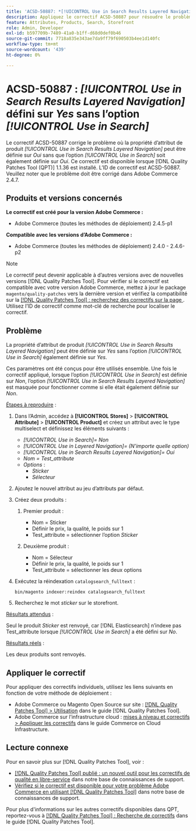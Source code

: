 ```yaml
---
title: 'ACSD-50887: *[!UICONTROL Use in Search Results Layered Navigation]* défini sur Oui sans l’option *[!UICONTROL Use in Search]*'
description: Appliquez le correctif ACSD-50887 pour résoudre le problème Adobe Commerce en raison duquel la propriété d’attribut de produit *[!UICONTROL Use in Search Results Layered Navigation]* peut être définie sur *Oui* sans que l’option *[!UICONTROL Use in Search]* soit également définie sur *Oui*.
feature: Attributes, Products, Search, Storefront
role: Admin, Developer
exl-id: b597709b-7489-41a0-b1ff-d68d0def0b46
source-git-commit: 7718a835e343ae7da9ff79f690503b4ee1d140fc
workflow-type: tm+mt
source-wordcount: '439'
ht-degree: 0%

---
```


# ACSD-50887 : *[!UICONTROL Use in Search Results Layered Navigation]* défini sur *Yes* sans l’option *[!UICONTROL Use in Search]*

Le correctif ACSD-50887 corrige le problème où la propriété d’attribut de produit *[!UICONTROL Use in Search Results Layered Navigation]* peut être définie sur *Oui* sans que l’option *[!UICONTROL Use in Search]* soit également définie sur *Oui*. Ce correctif est disponible lorsque [!DNL Quality Patches Tool (QPT)] 1.1.36 est installé. L’ID de correctif est ACSD-50887. Veuillez noter que le problème doit être corrigé dans Adobe Commerce 2.4.7.

## Produits et versions concernés

**Le correctif est créé pour la version Adobe Commerce :**

* Adobe Commerce (toutes les méthodes de déploiement) 2.4.5-p1

**Compatible avec les versions d’Adobe Commerce :**

* Adobe Commerce (toutes les méthodes de déploiement) 2.4.0 - 2.4.6-p2

>[!NOTE]
>
>Le correctif peut devenir applicable à d’autres versions avec de nouvelles versions [!DNL Quality Patches Tool]. Pour vérifier si le correctif est compatible avec votre version Adobe Commerce, mettez à jour le package `magento/quality-patches` vers la dernière version et vérifiez la compatibilité sur la [[!DNL Quality Patches Tool] : recherchez des correctifs sur la page ](https://experienceleague.adobe.com/tools/commerce-quality-patches/index.html?lang=fr). Utilisez l’ID de correctif comme mot-clé de recherche pour localiser le correctif.

## Problème

La propriété d’attribut de produit *[!UICONTROL Use in Search Results Layered Navigation]* peut être définie sur *Yes* sans l’option *[!UICONTROL Use in Search]* également définie sur *Yes*.

Ces paramètres ont été conçus pour être utilisés ensemble. Une fois le correctif appliqué, lorsque l’option *[!UICONTROL Use in Search]* est définie sur *Non*, l’option *[!UICONTROL Use in Search Results Layered Navigation]* est masquée pour fonctionner comme si elle était également définie sur *Non*.

<u>Étapes à reproduire</u> :

1. Dans l’Admin, accédez à **[!UICONTROL Stores]** > **[!UICONTROL Attribute]** > **[!UICONTROL Product]** et créez un attribut avec le type multiselect et définissez les éléments suivants :

   * *[!UICONTROL Use in Search]= Non*
   * *[!UICONTROL Use in Layered Navigation]= (N’importe quelle option)*
   * *[!UICONTROL Use in Search Results Layered Navigation]= Oui*
   * *Nom = Test_attribute*
   * *Options* :
      * *Sticker*
      * *Sélecteur*

1. Ajoutez le nouvel attribut au jeu d’attributs par défaut.
1. Créez deux produits :

   1. Premier produit :
      * Nom = Sticker
      * Définir le prix, la qualité, le poids sur 1
      * Test_attribute = sélectionner l’option *Sticker*

   1. Deuxième produit :
      * Nom = Sélecteur
      * Définir le prix, la qualité, le poids sur 1
      * Test_attribute = sélectionner les deux options

1. Exécutez la réindexation `catalogsearch_fulltext` :

   `bin/magento indexer:reindex catalogsearch_fulltext`

1. Recherchez le mot *sticker* sur le storefront.

<u>Résultats attendus</u> :

Seul le produit *Sticker* est renvoyé, car [!DNL Elasticsearch] n’indexe pas Test_attribute lorsque *[!UICONTROL Use in Search]* a été défini sur *No*.

<u>Résultats réels</u> :

Les deux produits sont renvoyés.

## Appliquer le correctif

Pour appliquer des correctifs individuels, utilisez les liens suivants en fonction de votre méthode de déploiement :

* Adobe Commerce ou Magento Open Source sur site : [[!DNL Quality Patches Tool] > Utilisation](https://experienceleague.adobe.com/docs/commerce-operations/tools/quality-patches-tool/usage.html?lang=fr) dans le guide [!DNL Quality Patches Tool].
* Adobe Commerce sur l’infrastructure cloud : [mises à niveau et correctifs > Appliquer les correctifs](https://experienceleague.adobe.com/docs/commerce-cloud-service/user-guide/develop/upgrade/apply-patches.html?lang=fr) dans le guide Commerce on Cloud Infrastructure.

## Lecture connexe

Pour en savoir plus sur [!DNL Quality Patches Tool], voir :

* [[!DNL Quality Patches Tool] publié : un nouvel outil pour les correctifs de qualité en libre-service](/help/announcements/adobe-commerce-announcements/magento-quality-patches-released-new-tool-to-self-serve-quality-patches.md) dans notre base de connaissances de support.
* [Vérifiez si le correctif est disponible pour votre problème Adobe Commerce en utilisant  [!DNL Quality Patches Tool]](/help/support-tools/patches-available-in-qpt-tool/check-patch-for-magento-issue-with-magento-quality-patches.md) dans notre base de connaissances de support.

Pour plus d&#39;informations sur les autres correctifs disponibles dans QPT, reportez-vous à [[!DNL Quality Patches Tool] : Recherche de correctifs](https://experienceleague.adobe.com/tools/commerce-quality-patches/index.html?lang=fr) dans le guide [!DNL Quality Patches Tool].
